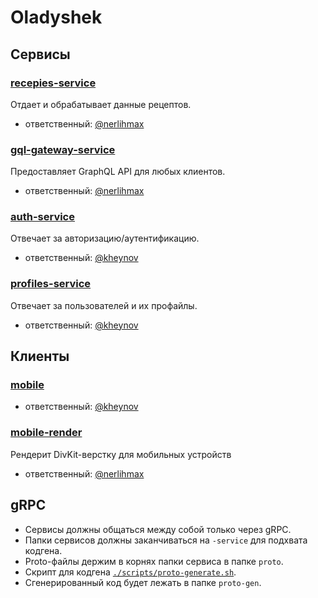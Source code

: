 # Oladyshek

## Сервисы

### [recepies-service](https://github.com/nerlihmax/oladyshek/tree/main/recepies-service)

Отдает и обрабатывает данные рецептов.

-   ответственный: [@nerlihmax](https://github.com/nerlihmax)

### [gql-gateway-service](https://github.com/nerlihmax/oladyshek/tree/main/gql-gateway-service)

Предоставляет GraphQL API для любых клиентов.

-   ответственный: [@nerlihmax](https://github.com/nerlihmax)

### [auth-service](https://github.com/nerlihmax/oladyshek/tree/main/auth-service)

Отвечает за авторизацию/аутентификацию.

-   ответственный: [@kheynov](https://github.com/kheynov)

### [profiles-service](https://github.com/nerlihmax/oladyshek/tree/main/profiles-service)

Отвечает за пользователей и их профайлы.

-   ответственный: [@kheynov](https://github.com/kheynov)

## Клиенты

### [mobile](https://github.com/nerlihmax/oladyshek/tree/main/mobile)

-   ответственный: [@kheynov](https://github.com/kheynov)

### [mobile-render](https://github.com/nerlihmax/oladyshek/tree/main/mobile-render)

Рендерит DivKit-верстку для мобильных устройств

-   ответственный: [@nerlihmax](https://github.com/nerlihmax)

## gRPC

-   Сервисы должны общаться между собой только через gRPC.
-   Папки сервисов должны заканчиваться на `-service` для подхвата кодгена.
-   Proto-файлы держим в корнях папки сервиса в папке `proto`.
-   Скрипт для кодгена [`./scripts/proto-generate.sh`](https://github.com/nerlihmax/oladyshek/tree/main/scripts/proto-generate.sh).
-   Сгенерированный код будет лежать в папке `proto-gen`.
